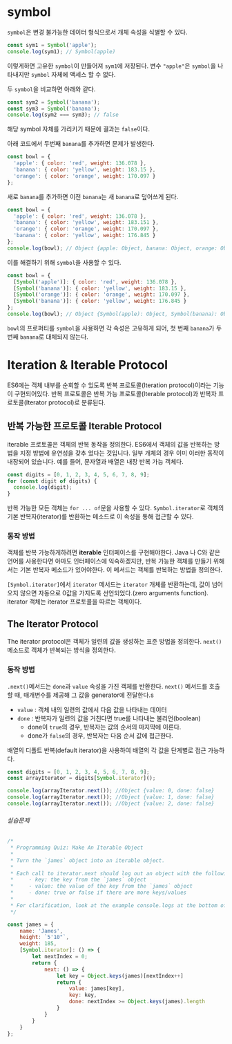 # symbol
`symbol`은 변경 불가능한 데이터 형식으로서 개체 속성을 식별할 수 있다.

```javascript
const sym1 = Symbol('apple');
console.log(sym1); // Symbol(apple) 
```

이렇게하면 고유한 `symbol`이 만들어져 `sym1`에 저장된다. 변수 `"apple"`은 `symbol`을 나타내지만 `symbol` 자체에 액세스 할 수 없다.

두 `symbol`을 비교하면 아래와 같다.

```javascript
const sym2 = Symbol('banana');
const sym3 = Symbol('banana');
console.log(sym2 === sym3); // false
```

해당 symbol 자체를 가리키기 때문에 결과는 `false`이다. 

아래 코드에서 두번째 `banana`를 추가하면 문제가 발생한다.
```javascript
const bowl = {
  'apple': { color: 'red', weight: 136.078 },
  'banana': { color: 'yellow', weight: 183.15 },
  'orange': { color: 'orange', weight: 170.097 }
};
```
새로 `banana`를 추가하면 이전 `banana`는 새 `banana`로 덮어쓰게 된다. 


```javascript
const bowl = {
  'apple': { color: 'red', weight: 136.078 },
  'banana': { color: 'yellow', weight: 183.151 },
  'orange': { color: 'orange', weight: 170.097 },
  'banana': { color: 'yellow', weight: 176.845 }
};
console.log(bowl); // Object {apple: Object, banana: Object, orange: Object}
```

이를 해결하기 위해 `symbol`을 사용할 수 있다. 
```javascript
const bowl = {
  [Symbol('apple')]: { color: 'red', weight: 136.078 },
  [Symbol('banana')]: { color: 'yellow', weight: 183.15 },
  [Symbol('orange')]: { color: 'orange', weight: 170.097 },
  [Symbol('banana')]: { color: 'yellow', weight: 176.845 }
};
console.log(bowl); // Object {Symbol(apple): Object, Symbol(banana): Object, Symbol(orange): Object, Symbol(banana): Object}
```
`bowl`의 프로퍼티를 `symbol`을 사용하면 각 속성은 고유하게 되어, 첫 번째 `banana`가 두 번째 `banana`로 대체되지 않는다.

# Iteration & Iterable Protocol
ES6에는 객체 내부를 순회할 수 있도록 반복 프로토콜(Iteration protocol)이라는 기능이 구현되어있다. 반복 프로토콜은 반복 가능 프로토콜(Iterable protocol)과 반복자 프로토콜(Iterator protocol)로 분류된다.

## 반복 가능한 프로토콜 Iterable Protocol
iterable 프로토콜은 객체의 반복 동작을 정의한다. ES6에서 객체의 값을 반복하는 방법을 지정 방법에 유연성을 갖추 었다는 것입니다. 일부 개체의 경우 이미 이러한 동작이 내장되어 있습니다. 예를 들어, 문자열과 배열은 내장 반복 가능 객체다.

```javascript
const digits = [0, 1, 2, 3, 4, 5, 6, 7, 8, 9];
for (const digit of digits) {
  console.log(digit);
}
```
반복 가능한 모든 객체는 `for ... of`문을 사용할 수 있다. `Symbol.iterator`로 객체의 기본 반복자(iterator)를 반환하는 메소드로 이 속성을 통해 접근할 수 있다.

### 동작 방법
객체를 반복 가능하게하려면 __iterable__ 인터페이스를 구현해야한다. Java 나 C와 같은 언어를 사용한다면 아마도 인터페이스에 익숙하겠지만, 반복 가능한 객체를 만들기 위해서는 기본 반복자 메소드가 있어야한다. 이 메서드는 객체를 반복하는 방법을 정의한다.

`[Symbol.iterator]`에서 `iterator` 메서드는 `iterator` 개체를 반환하는데, 값이 넘어오지 않으면 자동으로 0값을 가지도록 선언되었다.(zero arguments function). iterator 객체는 iterator 프로토콜을 따르는 객체이다.


## The Iterator Protocol
The iterator protocol은 객체가 일련의 값을 생성하는 표준 방법을 정의한다. `next()` 메소드로 객체가 반복되는 방식을 정의한다.

### 동작 방법
`.next()`메서드는 `done`과 `value` 속성을 가진 객체를 반환한다. `next()` 메서드를 호출할 때, 매개변수를 제공해 그 값을 generator에 전달한다.s

* `value` : 객체 내의 일련의 값에서 다음 값을 나타내는 데이터
* `done` : 반복자가 일련의 값을 거친다면 true를 나타내는 불리언(boolean)
  * done이 `true`의 경우, 반복자는 값의 순서의 마지막에 이른다.
  * done가 `false`의 경우, 반복자는 다음 순서 값에 접근한다.

배열의 디폴트 반복(default iterator)을 사용하여 배열의 각 값을 단계별로 접근 가능하다.

```javascript
const digits = [0, 1, 2, 3, 4, 5, 6, 7, 8, 9];
const arrayIterator = digits[Symbol.iterator]();

console.log(arrayIterator.next()); //Object {value: 0, done: false}
console.log(arrayIterator.next()); //Object {value: 1, done: false}
console.log(arrayIterator.next()); //Object {value: 2, done: false}
```

###### 실습문제
```javascript
/*
 * Programming Quiz: Make An Iterable Object
 *
 * Turn the `james` object into an iterable object.
 *
 * Each call to iterator.next should log out an object with the following info:
 *     - key: the key from the `james` object
 *     - value: the value of the key from the `james` object
 *     - done: true or false if there are more keys/values
 *
 * For clarification, look at the example console.logs at the bottom of the code.
 */

const james = {
    name: 'James',
    height: `5'10"`,
    weight: 185,
    [Symbol.iterator]: () => {
        let nextIndex = 0;
        return {
            next: () => {
                let key = Object.keys(james)[nextIndex++]
                return {
                    value: james[key],
                    key: key,
                    done: nextIndex >= Object.keys(james).length
                }
            }
        }
    }
}; 
```